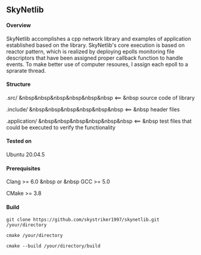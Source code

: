## SkyNetlib




#### Overview

SkyNetlib accomplishes a cpp network library and examples of application established based on the library. SkyNetlib's core execution is based on reactor pattern, which is realized by deploying epolls monitoring file descriptors that have been assigned proper callback function to handle events. To make better use of computer resoures, I assign each epoll to a sprarate thread. 



#### Structure

.src/ &nbsp&nbsp&nbsp&nbsp&nbsp&nbsp <== &nbsp source code of library

.include/ &nbsp&nbsp&nbsp&nbsp&nbsp&nbsp <== &nbsp header files

.application/ &nbsp&nbsp&nbsp&nbsp&nbsp&nbsp <== &nbsp test files that could be executed to verify the functionality   



#### Tested on

Ubuntu 20.04.5



#### Prerequisites

Clang >= 6.0 &nbsp  or &nbsp  GCC >= 5.0

CMake >= 3.8 



#### Build

`git clone https://github.com/skystriker1997/skynetlib.git /your/directory`

`cmake /your/directory`

`cmake --build /your/directory/build`







